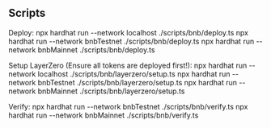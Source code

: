 ## Scripts

Deploy:
npx hardhat run --network localhost ./scripts/bnb/deploy.ts
npx hardhat run --network bnbTestnet ./scripts/bnb/deploy.ts
npx hardhat run --network bnbMainnet ./scripts/bnb/deploy.ts

Setup LayerZero (Ensure all tokens are deployed first!):
npx hardhat run --network localhost ./scripts/bnb/layerzero/setup.ts
npx hardhat run --network bnbTestnet ./scripts/bnb/layerzero/setup.ts
npx hardhat run --network bnbMainnet ./scripts/bnb/layerzero/setup.ts

Verify:
npx hardhat run --network bnbTestnet ./scripts/bnb/verify.ts
npx hardhat run --network bnbMainnet ./scripts/bnb/verify.ts